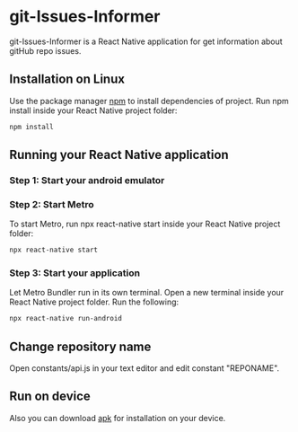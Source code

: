 # git-Issues-Informer

git-Issues-Informer is a React Native application for get information about gitHub repo issues.

## Installation on Linux

Use the package manager [npm](https://nodejs.org/en/download/) to install dependencies of project.
Run npm install inside your React Native project folder:

```bash
npm install
```

## Running your React Native application
### Step 1: Start your android emulator
### Step 2: Start Metro   

To start Metro, run npx react-native start inside your React Native project folder:
```bash
npx react-native start
```
### Step 3: Start your application
Let Metro Bundler run in its own terminal. Open a new terminal inside your React Native project folder. Run the following:

```bash
npx react-native run-android
```

## Change repository name

Open constants/api.js in your text editor and edit constant "REPONAME".

## Run on device

Also you can download [apk](https://cloud.mail.ru/public/LBGd/P713RjfDj/) for installation on your device.
